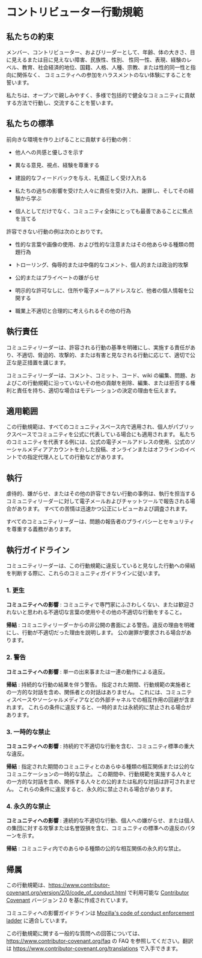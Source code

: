 # コントリビューター行動規範

## 私たちの約束

メンバー、コントリビューター、およびリーダーとして、年齢、体の大きさ、目に見えるまたは目に見えない障害、民族性、性別、
性同一性、表現、経験のレベル、教育、社会経済的地位、国籍、人格、人種、宗教、または性的同一性と指向に関係なく、
コミュニティへの参加をハラスメントのない体験にすることを誓います。

私たちは、オープンで親しみやすく、多様で包括的で健全なコミュニティに貢献する方法で行動し、交流することを誓います。

## 私たちの標準

前向きな環境を作り上げることに貢献する行動の例：

- 他人への共感と優しさを示す

- 異なる意見、視点、経験を尊重する

- 建設的なフィードバックを与え、礼儀正しく受け入れる

- 私たちの過ちの影響を受けた人々に責任を受け入れ、謝罪し、そしてその経験から学ぶ

- 個人としてだけでなく、コミュニティ全体にとっても最善であることに焦点を当てる

許容できない行動の例は次のとおりです。

- 性的な言葉や画像の使用、および性的な注意またはその他あらゆる種類の問題行為

- トローリング、侮辱的または中傷的なコメント、個人的または政治的攻撃

- 公的またはプライベートの嫌がらせ

- 明示的な許可なしに、住所や電子メールアドレスなど、他者の個人情報を公開する

- 職業上不適切と合理的に考えられるその他の行為

## 執行責任

コミュニティリーダーは、許容される行動の基準を明確にし、実施する責任があり、不適切、脅迫的、攻撃的、または有害と見なされる行動に応じて、適切で公正な是正措置を講じます。

コミュニティリーダーは、コメント、コミット、コード、wiki の編集、問題、およびこの行動規範に沿っていないその他の貢献を削除、編集、または拒否する権利と責任を持ち、適切な場合はモデレーションの決定の理由を伝えます。

## 適用範囲

この行動規範は、すべてのコミュニティスペース内で適用され、個人がパブリックスペースでコミュニティを公式に代表している場合にも適用されます。
私たちのコミュニティを代表する例には、公式の電子メールアドレスの使用、公式のソーシャルメディアアカウントを介した投稿、オンラインまたはオフラインのイベントでの指定代理人としての行動などがあります。

## 執行

虐待的、嫌がらせ、またはその他の許容できない行動の事例は、執行を担当するコミュニティリーダーに対して電子メールおよびチャットツールで報告される場合があります。
すべての苦情は迅速かつ公正にレビューおよび調査されます。

すべてのコミュニティリーダーは、問題の報告者のプライバシーとセキュリティを尊重する義務があります。

## 執行ガイドライン

コミュニティリーダーは、この行動規範に違反していると見なした行動への帰結を判断する際に、これらのコミュニティガイドラインに従います。

### 1. 更生

**コミュニティへの影響** : コミュニティで専門家にふさわしくない、または歓迎されないと思われる不適切な言葉の使用やその他の不適切な行動をすること。

**帰結** : コミュニティリーダーからの非公開の書面による警告。違反の理由を明確にし、行動が不適切だった理由を説明します。 公の謝罪が要求される場合があります。

### 2. 警告

**コミュニティへの影響** : 単一の出来事または一連の動作による違反。

**帰結** : 持続的な行動の結果を伴う警告。 指定された期間、行動規範の実施者との一方的な対話を含め、関係者との対話はありません。 これには、コミュニティスペースやソーシャルメディアなどの外部チャネルでの相互作用の回避が含まれます。 これらの条件に違反すると、一時的または永続的に禁止される場合があります。

### 3. 一時的な禁止

**コミュニティへの影響** : 持続的で不適切な行動を含む、コミュニティ標準の重大な違反。

**帰結** : 指定された期間のコミュニティとのあらゆる種類の相互関係または公的なコミュニケーションの一時的な禁止。 この期間中、行動規範を実施する人々との一方的な対話を含め、関係する人々との公的または私的な対話は許可されません。
これらの条件に違反すると、永久的に禁止される場合があります。

### 4. 永久的な禁止

**コミュニティへの影響** : 連続的な不適切な行動、個人への嫌がらせ、または個人の集団に対する攻撃または名誉毀損を含む、コミュニティの標準への違反のパターンを示す。

**帰結** : コミュニティ内でのあらゆる種類の公的な相互関係の永久的な禁止。

## 帰属

この行動規範は、https://www.contributor-covenant.org/version/2/0/code_of_conduct.html で利用可能な [Contributor Covenant][homepage] バージョン 2.0 を基に作成されています。

コミュニティへの影響ガイドラインは [Mozilla's code of conduct enforcement ladder](https://github.com/mozilla/diversity) に適合しています。

[homepage]: https://www.contributor-covenant.org

この行動規範に関する一般的な質問への回答については、https://www.contributor-covenant.org/faq の FAQ を参照してください。翻訳は https://www.contributor-covenant.org/translations で入手できます。
